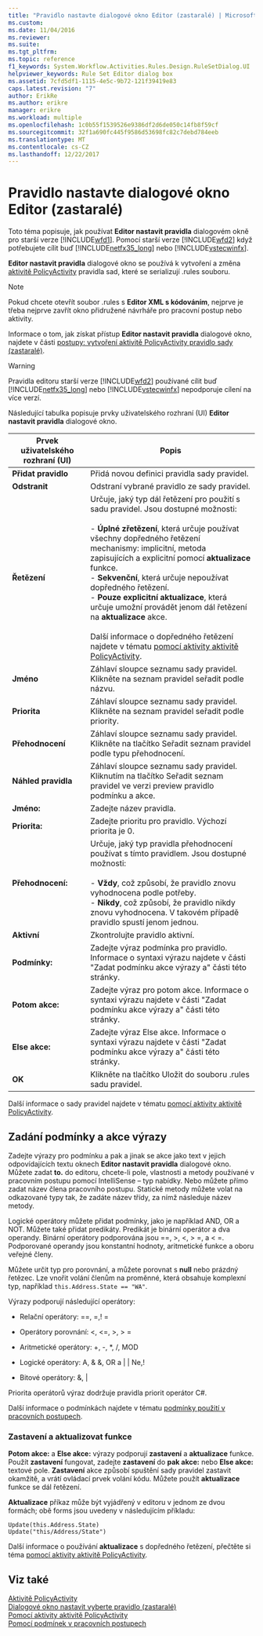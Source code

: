 ```yaml
---
title: "Pravidlo nastavte dialogové okno Editor (zastaralé) | Microsoft Docs"
ms.custom: 
ms.date: 11/04/2016
ms.reviewer: 
ms.suite: 
ms.tgt_pltfrm: 
ms.topic: reference
f1_keywords: System.Workflow.Activities.Rules.Design.RuleSetDialog.UI
helpviewer_keywords: Rule Set Editor dialog box
ms.assetid: 7cfd5df1-1115-4e5c-9b72-121f39419e83
caps.latest.revision: "7"
author: ErikRe
ms.author: erikre
manager: erikre
ms.workload: multiple
ms.openlocfilehash: 1c0b55f1539526e9386df2d6de050c14fb8f59cf
ms.sourcegitcommit: 32f1a690fc445f9586d53698fc82c7debd784eeb
ms.translationtype: MT
ms.contentlocale: cs-CZ
ms.lasthandoff: 12/22/2017
---
```

# <a name="rule-set-editor-dialog-box-legacy"></a>Pravidlo nastavte dialogové okno Editor (zastaralé)
Toto téma popisuje, jak používat **Editor nastavit pravidla** dialogovém okně pro starší verze [!INCLUDE[wfd1](../workflow-designer/includes/wfd1_md.md)]. Pomocí starší verze [!INCLUDE[wfd2](../workflow-designer/includes/wfd2_md.md)] když potřebujete cílit buď [!INCLUDE[netfx35_long](../workflow-designer/includes/netfx35_long_md.md)] nebo [!INCLUDE[vstecwinfx](../workflow-designer/includes/vstecwinfx_md.md)].  
  
 **Editor nastavit pravidla** dialogové okno se používá k vytvoření a změna [aktivitě PolicyActivity](http://go.microsoft.com/fwlink?LinkID=65019) pravidla sad, které se serializují .rules souboru.  
  
> [!NOTE]
>  Pokud chcete otevřít soubor .rules s **Editor XML s kódováním**, nejprve je třeba nejprve zavřít okno přidružené návrháře pro pracovní postup nebo aktivity.  
  
 Informace o tom, jak získat přístup **Editor nastavit pravidla** dialogové okno, najdete v části [postupy: vytvoření aktivitě PolicyActivity pravidlo sady (zastaralé)](../workflow-designer/how-to-create-a-policyactivity-rule-set-legacy.md).  
  
> [!WARNING]
>  Pravidla editoru starší verze [!INCLUDE[wfd2](../workflow-designer/includes/wfd2_md.md)] používané cílit buď [!INCLUDE[netfx35_long](../workflow-designer/includes/netfx35_long_md.md)] nebo [!INCLUDE[vstecwinfx](../workflow-designer/includes/vstecwinfx_md.md)] nepodporuje cílení na více verzí.  
  
 Následující tabulka popisuje prvky uživatelského rozhraní (UI) **Editor nastavit pravidla** dialogové okno.  
  
|Prvek uživatelského rozhraní (UI)|Popis|  
|----------------|-----------------|  
|**Přidat pravidlo**|Přidá novou definici pravidla sady pravidel.|  
|**Odstranit**|Odstraní vybrané pravidlo ze sady pravidel.|  
|**Řetězení**|Určuje, jaký typ dál řetězení pro použití s sadu pravidel. Jsou dostupné možnosti:<br /><br /> -   **Úplné zřetězení**, která určuje používat všechny dopředného řetězení mechanismy: implicitní, metoda zapisujících a explicitní pomocí **aktualizace** funkce.<br />-   **Sekvenční**, která určuje nepoužívat dopředného řetězení.<br />-   **Pouze explicitní aktualizace**, která určuje umožní provádět jenom dál řetězení na **aktualizace** akce.<br /><br /> Další informace o dopředného řetězení najdete v tématu [pomocí aktivity aktivitě PolicyActivity](http://go.microsoft.com/fwlink?LinkID=65004).|  
|**Jméno**|Záhlaví sloupce seznamu sady pravidel. Klikněte na seznam pravidel seřadit podle názvu.|  
|**Priorita**|Záhlaví sloupce seznamu sady pravidel. Klikněte na seznam pravidel seřadit podle priority.|  
|**Přehodnocení**|Záhlaví sloupce seznamu sady pravidel. Klikněte na tlačítko Seřadit seznam pravidel podle typu přehodnocení.|  
|**Náhled pravidla**|Záhlaví sloupce seznamu sady pravidel. Kliknutím na tlačítko Seřadit seznam pravidel ve verzi preview pravidlo podmínku a akce.|  
|**Jméno:**|Zadejte název pravidla.|  
|**Priorita:**|Zadejte prioritu pro pravidlo. Výchozí priorita je 0.|  
|**Přehodnocení:**|Určuje, jaký typ pravidla přehodnocení používat s tímto pravidlem. Jsou dostupné možnosti:<br /><br /> -   **Vždy**, což způsobí, že pravidlo znovu vyhodnocena podle potřeby.<br />-   **Nikdy**, což způsobí, že pravidlo nikdy znovu vyhodnocena. V takovém případě pravidlo spustí jenom jednou.|  
|**Aktivní**|Zkontrolujte pravidlo aktivní.|  
|**Podmínky:**|Zadejte výraz podmínka pro pravidlo. Informace o syntaxi výrazu najdete v části "Zadat podmínku akce výrazy a" části této stránky.|  
|**Potom akce:**|Zadejte výraz pro potom akce. Informace o syntaxi výrazu najdete v části "Zadat podmínku akce výrazy a" části této stránky.|  
|**Else akce:**|Zadejte výraz Else akce. Informace o syntaxi výrazu najdete v části "Zadat podmínku akce výrazy a" části této stránky.|  
|**OK**|Klikněte na tlačítko Uložit do souboru .rules sadu pravidel.|  
  
 Další informace o sady pravidel najdete v tématu [pomocí aktivity aktivitě PolicyActivity](http://go.microsoft.com/fwlink?LinkID=65004).  
  
## <a name="entering-condition-and-action-expressions"></a>Zadání podmínky a akce výrazy  
 Zadejte výrazy pro podmínku a pak a jinak se akce jako text v jejich odpovídajících textu oknech **Editor nastavit pravidla** dialogové okno. Můžete zadat **to.** do editoru, chcete-li pole, vlastnosti a metody používané v pracovním postupu pomocí IntelliSense – typ nabídky. Nebo můžete přímo zadat název člena pracovního postupu. Statické metody můžete volat na odkazované typy tak, že zadáte název třídy, za nímž následuje název metody.  
  
 Logické operátory můžete přidat podmínky, jako je například AND, OR a NOT. Můžete také přidat predikáty. Predikát je binární operátor a dva operandy. Binární operátory podporována jsou ==, >, \<, > =, a < =. Podporované operandy jsou konstantní hodnoty, aritmetické funkce a oboru veřejné členy.  
  
 Můžete určit typ pro porovnání, a můžete porovnat s **null** nebo prázdný řetězec. Lze vnořit volání členům na proměnné, která obsahuje komplexní typ, například `this.Address.State == "WA"`.  
  
 Výrazy podporují následující operátory:  
  
-   Relační operátory: ==, =,! =  
  
-   Operátory porovnání: <, \<=, >, > =  
  
-   Aritmetické operátory: +, -, *, /, MOD  
  
-   Logické operátory: A, & &, OR a &#124; &#124; Ne,!  
  
-   Bitové operátory: &, &#124;  
  
 Priorita operátorů výraz dodržuje pravidla priorit operátor C#.  
  
 Další informace o podmínkách najdete v tématu [podmínky použití v pracovních postupech](http://msdn.microsoft.com/en-us/541211f5-d382-4810-894f-71f00b34fa77).  
  
### <a name="halt-and-update-functions"></a>Zastavení a aktualizovat funkce  
 **Potom akce:** a **Else akce:** výrazy podporují **zastavení** a **aktualizace** funkce. Použít **zastavení** fungovat, zadejte **zastavení** do **pak akce:** nebo **Else akce:** textové pole. **Zastavení** akce způsobí spuštění sady pravidel zastavit okamžitě, a vrátí ovládací prvek volání kódu. Můžete použít **aktualizace** funkce se dál řetězení.  
  
 **Aktualizace** příkaz může být vyjádřený v editoru v jednom ze dvou formách; obě forms jsou uvedeny v následujícím příkladu:  
  
```  
Update(this.Address.State)  
Update("this/Address/State")  
```  
  
 Další informace o používání **aktualizace** s dopředného řetězení, přečtěte si téma [pomocí aktivity aktivitě PolicyActivity](http://go.microsoft.com/fwlink?LinkID=65004).  
  
## <a name="see-also"></a>Viz také  
 [Aktivitě PolicyActivity](http://go.microsoft.com/fwlink?LinkID=65019)   
 [Dialogové okno nastavit vyberte pravidlo (zastaralé)](../workflow-designer/select-rule-set-dialog-box-legacy.md)   
 [Pomocí aktivity aktivitě PolicyActivity](http://go.microsoft.com/fwlink?LinkID=65004)   
 [Pomocí podmínek v pracovních postupech](http://go.microsoft.com/fwlink?LinkID=65009)